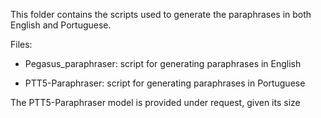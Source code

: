 This folder contains the scripts used to generate the paraphrases in both English and Portuguese. 

Files:

- Pegasus_paraphraser: script for generating paraphrases in English

- PTT5-Paraphraser: script for generating paraphrases in Portuguese

The PTT5-Paraphraser model is provided under request, given its size

